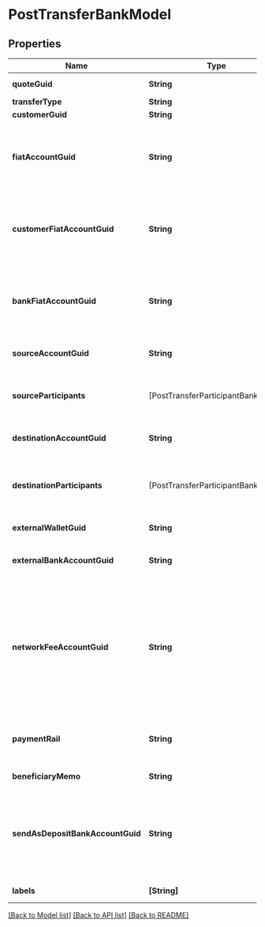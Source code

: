 # PostTransferBankModel

## Properties
Name | Type | Description | Notes
------------ | ------------- | ------------- | -------------
**quoteGuid** | **String** | The associated quote&#39;s identifier. | 
**transferType** | **String** | The type of transfer. | 
**customerGuid** | **String** | The customer&#39;s identifier. | [optional] 
**fiatAccountGuid** | **String** | The identifier for the fiat account to use for the transfer. Required if the customer or bank has multiple fiat accounts. Only valid for funding transfers. | [optional] 
**customerFiatAccountGuid** | **String** | The identifier for the fiat account to use for the transfer. Required if the customer has multiple fiat accounts. Only valid for instant funding and lightning transfers. | [optional] 
**bankFiatAccountGuid** | **String** | The identifier for the fiat account to use for the transfer. Required if the bank has multiple fiat accounts. Only valid for instant funding and lightning transfers. | [optional] 
**sourceAccountGuid** | **String** | The source account&#39;s identifier. Required for book transfers. | [optional] 
**sourceParticipants** | [PostTransferParticipantBankModel] | The source participants for the transfer. Not supported for \&quot;inter_account\&quot; transfers. | [optional] 
**destinationAccountGuid** | **String** | The destination account&#39;s identifier. Required for book transfers. | [optional] 
**destinationParticipants** | [PostTransferParticipantBankModel] | The destination participants for the transfer. Not supported for \&quot;inter_account\&quot; transfers. | [optional] 
**externalWalletGuid** | **String** | The customer&#39;s external wallet&#39;s identifier. | [optional] 
**externalBankAccountGuid** | **String** | The customer&#39;s &#39;plaid&#39; or &#39;plaid_processor_token&#39; external bank account&#39;s identifier. | [optional] 
**networkFeeAccountGuid** | **String** | The network fee account&#39;s identifier. Required for network fee transfers. Must be the identifier for the customer&#39;s or bank&#39;s fiat account. For customer&#39;s to pay the network fees, include the customer&#39;s fiat account guid. For bank&#39;s to pay the network fees, include the bank&#39;s fiat account guid. | [optional] 
**paymentRail** | **String** | The desired payment rail to initiate the transfer for. Valid values are: ach, eft, wire. Valid for funding transfers only. | [optional] 
**beneficiaryMemo** | **String** | The memo to send to the counterparty. | [optional] 
**sendAsDepositBankAccountGuid** | **String** | The deposit bank account&#39;s identifier. Optional for funding transfers. Only valid for withdrawals. The deposit bank account must be owned by the customer or bank initiating the transfer. | [optional] 
**labels** | **[String]** | The labels associated with the transfer. | [optional] 

[[Back to Model list]](../README.md#documentation-for-models) [[Back to API list]](../README.md#documentation-for-api-endpoints) [[Back to README]](../README.md)


